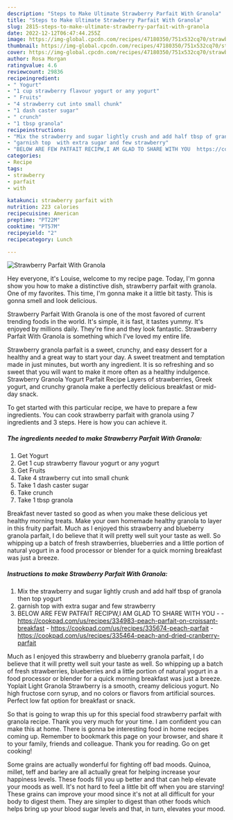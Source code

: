 ```yaml
---
description: "Steps to Make Ultimate Strawberry Parfait With Granola"
title: "Steps to Make Ultimate Strawberry Parfait With Granola"
slug: 2815-steps-to-make-ultimate-strawberry-parfait-with-granola
date: 2022-12-12T06:47:44.255Z
image: https://img-global.cpcdn.com/recipes/47180350/751x532cq70/strawberry-parfait-with-granola-recipe-main-photo.jpg
thumbnail: https://img-global.cpcdn.com/recipes/47180350/751x532cq70/strawberry-parfait-with-granola-recipe-main-photo.jpg
cover: https://img-global.cpcdn.com/recipes/47180350/751x532cq70/strawberry-parfait-with-granola-recipe-main-photo.jpg
author: Rosa Morgan
ratingvalue: 4.6
reviewcount: 29836
recipeingredient:
- " Yogurt"
- "1 cup strawberry flavour yogurt or any yogurt"
- " Fruits"
- "4 strawberry cut into small chunk"
- "1 dash caster sugar"
- " crunch"
- "1 tbsp granola"
recipeinstructions:
- "Mix the strawberry and sugar lightly crush and add half tbsp of granola  then top yogurt"
- "garnish top  with extra sugar and few strawberry"
- "BELOW ARE FEW PATFAIT RECIPW,I AM GLAD TO SHARE WITH YOU  https://cookpad.com/us/recipes/334983-peach-parfait-on-croissant-breakfast https://cookpad.com/us/recipes/335674-peach-parfait https://cookpad.com/us/recipes/335464-peach-and-dried-cranberry-parfait"
categories:
- Recipe
tags:
- strawberry
- parfait
- with

katakunci: strawberry parfait with 
nutrition: 223 calories
recipecuisine: American
preptime: "PT22M"
cooktime: "PT57M"
recipeyield: "2"
recipecategory: Lunch

---
```



![Strawberry Parfait With Granola](https://img-global.cpcdn.com/recipes/47180350/751x532cq70/strawberry-parfait-with-granola-recipe-main-photo.jpg)

Hey everyone, it's Louise, welcome to my recipe page. Today, I'm gonna show you how to make a distinctive dish, strawberry parfait with granola. One of my favorites. This time, I'm gonna make it a little bit tasty. This is gonna smell and look delicious.

Strawberry Parfait With Granola is one of the most favored of current trending foods in the world. It's simple, it is fast, it tastes yummy. It's enjoyed by millions daily. They're fine and they look fantastic. Strawberry Parfait With Granola is something which I've loved my entire life.

Strawberry granola parfait is a sweet, crunchy, and easy dessert for a healthy and a great way to start your day. A sweet treatment and temptation made in just minutes, but worth any ingredient. It is so refreshing and so sweet that you will want to make it more often as a healthy indulgence. Strawberry Granola Yogurt Parfait Recipe Layers of strawberries, Greek yogurt, and crunchy granola make a perfectly delicious breakfast or mid-day snack.


To get started with this particular recipe, we have to prepare a few ingredients. You can cook strawberry parfait with granola using 7 ingredients and 3 steps. Here is how you can achieve it.

<!--inarticleads1-->

##### The ingredients needed to make Strawberry Parfait With Granola:

1. Get  Yogurt
1. Get 1 cup strawberry flavour yogurt or any yogurt
1. Get  Fruits
1. Take 4 strawberry cut into small chunk
1. Take 1 dash caster sugar
1. Take  crunch
1. Take 1 tbsp granola


Breakfast never tasted so good as when you make these delicious yet healthy morning treats. Make your own homemade healthy granola to layer in this fruity parfait. Much as I enjoyed this strawberry and blueberry granola parfait, I do believe that it will pretty well suit your taste as well. So whipping up a batch of fresh strawberries, blueberries and a little portion of natural yogurt in a food processor or blender for a quick morning breakfast was just a breeze. 

<!--inarticleads2-->

##### Instructions to make Strawberry Parfait With Granola:

1. Mix the strawberry and sugar lightly crush and add half tbsp of granola  then top yogurt
1. garnish top  with extra sugar and few strawberry
1. BELOW ARE FEW PATFAIT RECIPW,I AM GLAD TO SHARE WITH YOU -  - https://cookpad.com/us/recipes/334983-peach-parfait-on-croissant-breakfast - https://cookpad.com/us/recipes/335674-peach-parfait - https://cookpad.com/us/recipes/335464-peach-and-dried-cranberry-parfait


Much as I enjoyed this strawberry and blueberry granola parfait, I do believe that it will pretty well suit your taste as well. So whipping up a batch of fresh strawberries, blueberries and a little portion of natural yogurt in a food processor or blender for a quick morning breakfast was just a breeze. Yoplait Light Granola Strawberry is a smooth, creamy delicious yogurt. No high fructose corn syrup, and no colors or flavors from artificial sources. Perfect low fat option for breakfast or snack. 

So that is going to wrap this up for this special food strawberry parfait with granola recipe. Thank you very much for your time. I am confident you can make this at home. There is gonna be interesting food in home recipes coming up. Remember to bookmark this page on your browser, and share it to your family, friends and colleague. Thank you for reading. Go on get cooking!

Some grains are actually wonderful for fighting off bad moods. Quinoa, millet, teff and barley are all actually great for helping increase your happiness levels. These foods fill you up better and that can help elevate your moods as well. It's not hard to feel a little bit off when you are starving! These grains can improve your mood since it's not at all difficult for your body to digest them. They are simpler to digest than other foods which helps bring up your blood sugar levels and that, in turn, elevates your mood.

